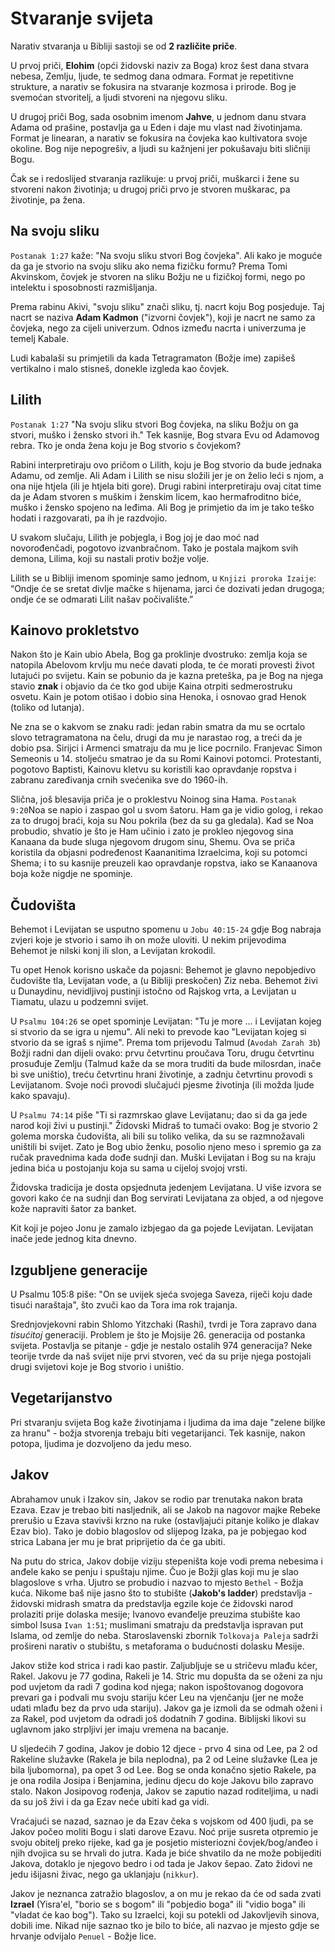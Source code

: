# Stvaranje svijeta

Narativ stvaranja u Bibliji sastoji se od **2 različite priče**.

U prvoj priči, **Elohim** (opći židovski naziv za Boga) kroz šest dana stvara nebesa, Zemlju, ljude, te sedmog dana odmara. Format je repetitivne strukture, a narativ se fokusira na stvaranje kozmosa i prirode. Bog je svemoćan stvoritelj, a ljudi stvoreni na njegovu sliku.

U drugoj priči Bog, sada osobnim imenom **Jahve**, u jednom danu stvara Adama od prašine, postavlja ga u Eden i daje mu vlast nad životinjama. Format je linearan, a narativ se fokusira na čovjeka kao kultivatora svoje okoline. Bog nije nepogrešiv, a ljudi su kažnjeni jer pokušavaju biti sličniji Bogu.

Čak se i redoslijed stvaranja razlikuje: u prvoj priči, muškarci i žene su stvoreni nakon životinja; u drugoj priči prvo je stvoren muškarac, pa životinje, pa žena.

## Na svoju sliku

`Postanak 1:27` kaže: "Na svoju sliku stvori Bog čovjeka". Ali kako je moguće da ga je stvorio na svoju sliku ako nema fizičku formu? Prema Tomi Akvinskom, čovjek je stvoren na sliku Božju ne u fizičkoj formi, nego po intelektu i sposobnosti razmišljanja.

Prema rabinu Akivi, "svoju sliku" znači sliku, tj. nacrt koju Bog posjeduje. Taj nacrt se naziva **Adam Kadmon** ("izvorni čovjek"), koji je nacrt ne samo za čovjeka, nego za cijeli univerzum. Odnos između nacrta i univerzuma je temelj Kabale.

Ludi kabalaši su primjetili da kada Tetragramaton (Božje ime) zapišeš vertikalno i malo stisneš, donekle izgleda kao čovjek.

## Lilith

`Postanak 1:27` "Na svoju sliku stvori Bog čovjeka, na sliku Božju on ga stvori, muško i žensko stvori ih." Tek kasnije, Bog stvara Evu od Adamovog rebra. Tko je onda žena koju je Bog stvorio s čovjekom?

Rabini interpretiraju ovo pričom o Lilith, koju je Bog stvorio da bude jednaka Adamu, od zemlje. Ali Adam i Lilith se nisu složili jer je on želio leći s njom, a ona nije htjela (ili je htjela biti gore). Drugi rabini interpretiraju ovaj citat time da je Adam stvoren s muškim i ženskim licem, kao hermafroditno biće, muško i žensko spojeno na leđima. Ali Bog je primjetio da im je tako teško hodati i razgovarati, pa ih je razdvojio.

U svakom slučaju, Lilith je pobjegla, i Bog joj je dao moć nad novorođenčadi, pogotovo izvanbračnom. Tako je postala majkom svih demona, Lilima, koji su nastali protiv božje volje.

Lilith se u Bibliji imenom spominje samo jednom, u `Knjizi proroka Izaije`: “Ondje će se sretat divlje mačke s hijenama, jarci će dozivati jedan drugoga; ondje će se odmarati Lilit našav počivalište.”

## Kainovo prokletstvo

Nakon što je Kain ubio Abela, Bog ga proklinje dvostruko: zemlja koja se natopila Abelovom krvlju mu neće davati ploda, te će morati provesti život lutajući po svijetu. Kain se pobunio da je kazna preteška, pa je Bog na njega stavio **znak** i objavio da će tko god ubije Kaina otrpiti sedmerostruku osvetu. Kain je potom otišao i dobio sina Henoka, i osnovao grad Henok (toliko od lutanja).

Ne zna se o kakvom se znaku radi: jedan rabin smatra da mu se ocrtalo slovo tetragramatona na čelu, drugi da mu je narastao rog, a treći da je dobio psa. Sirijci i Armenci smatraju da mu je lice pocrnilo. Franjevac Simon Semeonis u 14. stoljeću smatrao je da su Romi Kainovi potomci. Protestanti, pogotovo Baptisti, Kainovu kletvu su koristili kao opravdanje ropstva i zabranu zaređivanja crnih svećenika sve do 1960-ih.

Slična, još blesavija priča je o proklestvu Noinog sina Hama. `Postanak 9:20`Noa se napio i zaspao gol u svom šatoru. Ham ga je vidio golog, i rekao za to drugoj braći, koja su Nou pokrila (bez da su ga gledala). Kad se Noa probudio, shvatio je što je Ham učinio i zato je prokleo njegovog sina Kanaana da bude sluga njegovom drugom sinu, Shemu. Ova se priča koristila da objasni podređenost Kaananitima Izraelcima, koji su potomci Shema; i to su kasnije preuzeli kao opravdanje ropstva, iako se Kanaanova boja kože nigdje ne spominje.

## Čudovišta

Behemot i Levijatan se usputno spomenu u `Jobu 40:15-24` gdje Bog nabraja zvjeri koje je stvorio i samo ih on može uloviti. U nekim prijevodima Behemot je nilski konj ili slon, a Levijatan krokodil.

Tu opet Henok korisno uskače da pojasni: Behemot je glavno nepobjedivo čudovište tla, Levijatan vode, a (u Bibliji preskočen) Ziz neba. Behemot živi u Dunaydinu, nevidljivoj pustinji istočno od Rajskog vrta, a Levijatan u Tiamatu, ulazu u podzemni svijet.

U `Psalmu 104:26` se opet spominje Levijatan: "Tu je more ... i Levijatan kojeg si stvorio da se igra u njemu". Ali neki to prevode kao "Levijatan kojeg si stvorio da se igraš s njime". Prema tom prijevodu Talmud (`Avodah Zarah 3b`) Božji radni dan dijeli ovako: prvu četvrtinu proučava Toru, drugu četvrtinu prosuđuje Zemlju (Talmud kaže da se mora truditi da bude milosrdan, inače bi sve uništio), treću četvrtinu hrani životinje, a zadnju četvrtinu provodi s Levijatanom. Svoje noći provodi slučajući pjesme životinja (ili možda ljude kako spavaju).

U `Psalmu 74:14` piše "Ti si razmrskao glave Levijatanu; dao si da ga jede narod koji živi u pustinji." Židovski Midraš to tumači ovako: Bog je stvorio 2 golema morska čudovišta, ali bili su toliko velika, da su se razmnožavali uništili bi svijet. Zato je Bog ubio ženku, posolio njeno meso i spremio ga za ručak pravednima kada dođe sudnji dan. Muški Levijatan i Bog su na kraju jedina bića u postojanju koja su sama u cijeloj svojoj vrsti.

Židovska tradicija je dosta opsjednuta jedenjem Levijatana. U više izvora se govori kako će na sudnji dan Bog servirati Levijatana za objed, a od njegove kože napraviti šator za banket.

Kit koji je pojeo Jonu je zamalo izbjegao da ga pojede Levijatan. Levijatan inače jede jednog kita dnevno.

## Izgubljene generacije

U Psalmu 105:8 piše: "On se uvijek sjeća svojega Saveza, riječi koju dade tisući naraštaja", što zvuči kao da Tora ima rok trajanja.

Srednjovjekovni rabin Shlomo Yitzchaki (Rashi), tvrdi je Tora zapravo dana *tisućitoj* generaciji. Problem je što je Mojsije 26. generacija od postanka svijeta. Postavlja se pitanje - gdje je nestalo ostalih 974 generacija? Neke teorije tvrde da naš svijet nije prvi stvoren, već da su prije njega postojali drugi svijetovi koje je Bog stvorio i uništio.

## Vegetarijanstvo

Pri stvaranju svijeta Bog kaže životinjama i ljudima da ima daje "zelene biljke za hranu" - božja stvorenja trebaju biti vegetarijanci. Tek kasnije, nakon potopa, ljudima je dozvoljeno da jedu meso.

## Jakov

Abrahamov unuk i Izakov sin, Jakov se rodio par trenutaka nakon brata Ezava. Ezav je trebao biti nasljednik, ali se Jakob na nagovor majke Rebeke prerušio u Ezava stavivši krzno na ruke (ostavljajući pitanje koliko je dlakav Ezav bio). Tako je dobio blagoslov od slijepog Izaka, pa je pobjegao kod strica Labana jer mu je brat priprijetio da će ga ubiti.

Na putu do strica, Jakov dobije viziju stepeništa koje vodi prema nebesima i anđele kako se penju i spuštaju njime. Čuo je Božji glas koji mu je slao blagoslove s vrha. Ujutro se probudio i nazvao to mjesto `Bethel` - Božja kuća. Nikome baš nije jasno što to stubište (**Jakob's ladder**) predstavlja - židovski midrash smatra da predstavlja egzile koje će židovski narod prolaziti prije dolaska mesije; Ivanovo evanđelje preuzima stubište kao simbol Isusa `Ivan 1:51`; muslimani smatraju da predstavlja ispravan put Islama, od zemlje do neba. Staroslavenski zbornik `Tolkovaja Paleja` sadrži prošireni narativ o stubištu, s metaforama o budućnosti dolasku Mesije.

Jakov stiže kod strica i radi kao pastir. Zaljubljuje se u stričevu mlađu kćer, Rakel. Jakovu je 77 godina, Rakeli je 14. Stric mu dopušta da se oženi za nju pod uvjetom da radi 7 godina kod njega; nakon ispoštovanog dogovora prevari ga i podvali mu svoju stariju kćer Leu na vjenčanju (jer ne može udati mlađu bez da prvo uda stariju). Jakov ga je izmoli da se odmah oženi i za Rakel, pod uvjetom da odradi još dodatnih 7 godina. Biblijski likovi su uglavnom jako strpljivi jer imaju vremena na bacanje.

U sljedećih 7 godina, Jakov je dobio 12 djece - prvo 4 sina od Lee, pa 2 od Rakeline služavke (Rakela je bila neplodna), pa 2 od Leine služavke (Lea je bila ljubomorna), pa opet 3 od Lee. Bog se onda konačno sjetio Rakele, pa je ona rodila Josipa i Benjamina, jedinu djecu do koje Jakovu bilo zapravo stalo. Nakon Josipovog rođenja, Jakov se zaputio nazad roditeljima, u nadi da su još živi i da ga Ezav neće ubiti kad ga vidi.

Vraćajući se nazad, saznao je da Ezav čeka s vojskom od 400 ljudi, pa se Jakov počeo moliti Bogu i slati darove Ezavu. Noć prije susreta otpremio je svoju obitelj preko rijeke, kad ga je posjetio misteriozni čovjek/bog/anđeo i njih dvojica su se hrvali do jutra. Kada je biće shvatilo da ne može pobijediti Jakova, dotaklo je njegovo bedro i od tada je Jakov šepao. Zato židovi ne jedu išijasni živac, nego ga uklanjaju (`nikkur`).

Jakov je neznanca zatražio blagoslov, a on mu je rekao da će od sada zvati **Izrael** (Yisra'el, "borio se s bogom" ili "pobjedio boga" ili "vidio boga" ili "vladat će kao bog"). Tako su Izraelci, koji su potekli od Jakovljevih sinova, dobili ime. Nikad nije saznao tko je bilo to biće, ali nazvao je mjesto gdje se hrvanje odvijalo `Penuel` - Božje lice.
